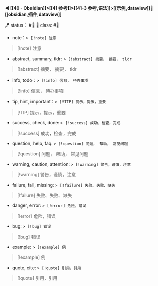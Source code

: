 **◀️ [[40 - Obsidian]]>[[41 参考]]>[[41-3 参考,语法]]>[[示例,dataview]]📎 [[obsidian,插件,dataview]]**

🪁 status： #🔖
🎏 class: #📸 

- note：`> [!note] 注意`
> [!note] 注意
-   abstract, summary, tldr: `> [!abstract] 摘要， 摘要， tldr`
> [!abstract] 摘要， 摘要， tldr
-   info, todo：`> [!info] 信息， 待办事项`
> [!info] 信息， 待办事项
-   tip, hint, important：`> [!TIP] 提示，提示，重要`
> [!TIP] 提示，提示，重要
-   success, check, done: `> [!success] 成功，检查，完成`
> [!success] 成功，检查，完成
-   question, help, faq: `> [!question] 问题， 帮助， 常见问题`
> [!question] 问题， 帮助， 常见问题
-   warning, caution, attention: `> [!warning] 警告，谨慎，注意`
> [!warning] 警告，谨慎，注意
-   failure, fail, missing: `> [!failure] 失败、失败、缺失`
> [!failure] 失败、失败、缺失
-   danger, error: `> [!error] 危险，错误`
> [!error] 危险，错误
-   bug: `> [!bug] 错误`
> [!bug] 错误
-   example: `> [!example] 例`
> [!example] 例
-   quote, cite: `> [!quote] 引用，引用`
> [!quote] 引用，引用